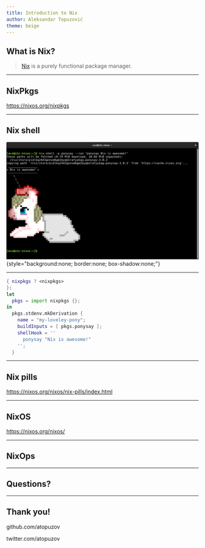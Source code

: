 ```yaml
---
title: Introduction to Nix
author: Aleksandar Topuzović
theme: beige
---
```


## What is Nix?

> [Nix] is a purely functional package manager.
>
> [Nix]: https://nixos.org/nix/about.html

---

## NixPkgs

https://nixos.org/nixpkgs

---

## Nix shell

![nix-shell](images/nix-shell-ponysay.png){style="background:none; border:none; box-shadow:none;"}

---

```nix
{ nixpkgs ? <nixpkgs>
}:
let
  pkgs = import nixpkgs {};
in
  pkgs.stdenv.mkDerivation {
    name = "my-loveley-pony";
    buildInputs = [ pkgs.ponysay ];
    shellHook = ''
      ponysay "Nix is awesome!"
    '';
  }
```

---

## Nix pills

https://nixos.org/nixos/nix-pills/index.html

---

## NixOS

https://nixos.org/nixos/

---

## NixOps


---

## Questions?

---

## Thank you!

github.com/atopuzov

twitter.com/atopuzov
